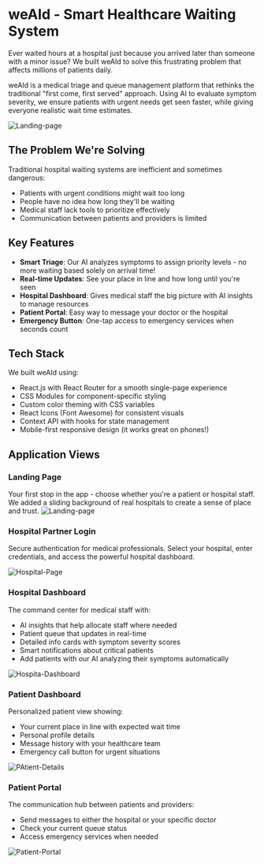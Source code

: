 # weAId - Smart Healthcare Waiting System

Ever waited hours at a hospital just because you arrived later than someone with a minor issue? We built weAId to solve this frustrating problem that affects millions of patients daily.

weAId is a medical triage and queue management platform that rethinks the traditional "first come, first served" approach. Using AI to evaluate symptom severity, we ensure patients with urgent needs get seen faster, while giving everyone realistic wait time estimates.

![Landing-page](https://github.com/user-attachments/assets/20889f9f-25f6-4496-aad7-547b8c5fbed6)



## The Problem We're Solving

Traditional hospital waiting systems are inefficient and sometimes dangerous:
- Patients with urgent conditions might wait too long
- People have no idea how long they'll be waiting
- Medical staff lack tools to prioritize effectively
- Communication between patients and providers is limited

## Key Features

- **Smart Triage**: Our AI analyzes symptoms to assign priority levels - no more waiting based solely on arrival time!
- **Real-time Updates**: See your place in line and how long until you're seen
- **Hospital Dashboard**: Gives medical staff the big picture with AI insights to manage resources
- **Patient Portal**: Easy way to message your doctor or the hospital
- **Emergency Button**: One-tap access to emergency services when seconds count

## Tech Stack

We built weAId using:
- React.js with React Router for a smooth single-page experience
- CSS Modules for component-specific styling
- Custom color theming with CSS variables
- React Icons (Font Awesome) for consistent visuals
- Context API with hooks for state management
- Mobile-first responsive design (it works great on phones!)

## Application Views

### Landing Page
Your first stop in the app - choose whether you're a patient or hospital staff. We added a sliding background of real hospitals to create a sense of place and trust.
![Landing-page](https://github.com/user-attachments/assets/4b5efa27-ae9e-4409-8c86-c3f2026df57c)


### Hospital Partner Login
Secure authentication for medical professionals. Select your hospital, enter credentials, and access the powerful hospital dashboard.

![Hospital-Page](https://github.com/user-attachments/assets/240cd5b4-eaa9-4935-8c26-3a1a89ce0aa7)


### Hospital Dashboard
The command center for medical staff with:
- AI insights that help allocate staff where needed
- Patient queue that updates in real-time
- Detailed info cards with symptom severity scores
- Smart notifications about critical patients
- Add patients with our AI analyzing their symptoms automatically

![Hospita-Dashboard](https://github.com/user-attachments/assets/a2dbfdfb-57c3-49a4-9b50-6902913f179e)


### Patient Dashboard
Personalized patient view showing:
- Your current place in line with expected wait time
- Personal profile details
- Message history with your healthcare team
- Emergency call button for urgent situations

![PAtient-Details](https://github.com/user-attachments/assets/40c20bd3-edbd-4b8c-9941-f1c00adece18)


### Patient Portal
The communication hub between patients and providers:
- Send messages to either the hospital or your specific doctor
- Check your current queue status
- Access emergency services when needed

![Patient-Portal](https://github.com/user-attachments/assets/f1fac877-f5cd-49d2-aa16-ff1c7306ce17)


